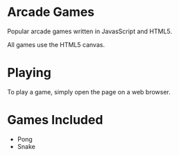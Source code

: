 # Arcade Games

Popular arcade games written in JavasScript and HTML5.

All games use the HTML5 canvas.

# Playing

To play a game, simply open the page on a web browser.

# Games Included

- Pong
- Snake
